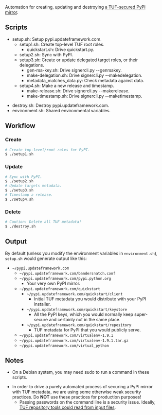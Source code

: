 Automation for creating, updating and destroying [a TUF-secured PyPI
mirror](https://github.com/dachshund/pip/wiki/PyPI-over-TUF).

## Scripts

+ setup.sh: Setup pypi.updateframework.com.
    + setup1.sh: Create top-level TUF root roles.
        - quickstart.sh: Drive quickstart.py.
    - setup2.sh: Sync with PyPI.
    + setup3.sh: Create or update delegated target roles, or their delegations.
        - gen-rsa-key.sh: Drive signercli.py --genrsakey.
        - make-delegation.sh: Drive signercli.py --makedelegation.
        - metadata_matches_data.py: Check metadata against data.
    + setup4.sh: Make a new release and timestamp.
        - make-release.sh: Drive signercli.py --makerelease.
        - make-timestamp.sh: Drive signercli.py --maketimestamp.
- destroy.sh: Destroy pypi.updateframework.com.
- environment.sh: Shared environmental variables.

## Workflow

### Create

```bash
# Create top-level/root roles for PyPI.
$ ./setup1.sh
```

### Update
```bash
# Sync with PyPI.
$ ./setup2.sh
# Update targets metadata.
$ ./setup3.sh
# Timestamp a release.
$ ./setup4.sh
```

### Delete

```bash
# Caution: Delete all TUF metadata!
$ ./destroy.sh
```

## Output

By default (unless you modify the environment variables in `environment.sh`),
`setup.sh` would generate output like this:

+ `~/pypi.updateframework.com`
    - `~/pypi.updateframework.com/bandersnatch.conf`
    + `~/pypi.updateframework.com/pypi.python.org`
        - Your very own PyPI mirror.
    + `~/pypi.updateframework.com/quickstart`
        + `~/pypi.updateframework.com/quickstart/client`
            - Initial TUF metadata you would distribute with your PyPI
            installer.
        + `~/pypi.updateframework.com/quickstart/keystore`
            - All the PyPI keys, which you would normally keep super-secure and
            certainly not in the same place.
        + `~/pypi.updateframework.com/quickstart/repository`
            - TUF metadata for PyPI that you would publicly serve.
    - `~/pypi.updateframework.com/virtualenv-1.9.1`
    - `~/pypi.updateframework.com/virtualenv-1.9.1.tar.gz`
    - `~/pypi.updateframework.com/virtual_python`

## Notes

- On a Debian system, you may need sudo to run a command in these scripts.
+ In order to drive a purely automated process of securing a PyPI mirror with
  TUF metadata, we are using some otherwise weak security practices. Do **NOT**
  use these practices for production purposes!
    - Passing passwords on the command line is a security issue. Ideally, [TUF
    repository tools could read from input
    files](https://github.com/akonst/tuf/issues/52).
